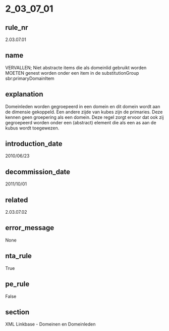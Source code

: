 # 2_03_07_01

## rule_nr
2.03.07.01

## name
VERVALLEN; Niet abstracte items die als domeinlid gebruikt worden MOETEN genest worden onder een item in de substitutionGroup sbr:primaryDomainItem

## explanation
Domeinleden worden gegroepeerd in een domein en dit domein wordt aan de dimensie gekoppeld. Een andere zijde van kubes zijn de primaries. Deze kennen geen groepering als een domein. Deze regel zorgt ervoor dat ook zij gegroepeerd worden onder een (abstract) element die als een as aan de kubus wordt toegewezen.

## introduction_date
2010/06/23

## decommission_date
2011/10/01

## related
2.03.07.02

## error_message
None

## nta_rule
True

## pe_rule
False

## section
XML Linkbase - Domeinen en Domeinleden

